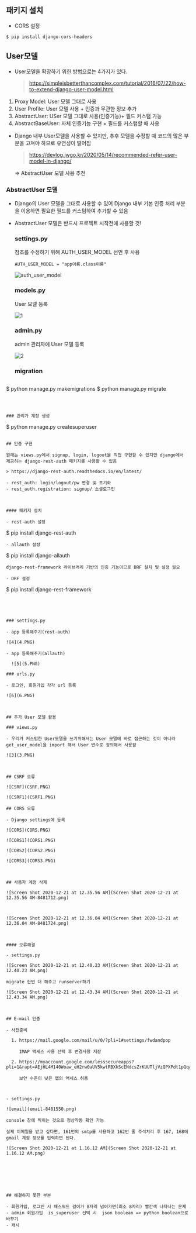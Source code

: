 ## 패키지 설치

- CORS 설정

```
$ pip install django-cors-headers
```

## User모델

- User모델을 확장하기 위한 방법으로는 4가지가 있다.

  > https://simpleisbetterthancomplex.com/tutorial/2016/07/22/how-to-extend-django-user-model.html

1. Proxy Model: User 모델 그대로 사용
2. User Profile: User 모델 사용 + 인증과 무관한 정보 추가
3. AbstractUser: USer 모델 그대로 사용(인증기능)+ 필드 커스텀 가능
4. AbstractBaseUser: 자체 인증기능 구현 + 필드를 커스텀할 때 사용



- Django 내부 User모델을 사용할 수 있지만, 추후 모델을 수정할 때 코드의 많은 부분을 고쳐야 하므로 유연성이 떨어짐

  >  https://devlog.jwgo.kr/2020/05/14/recommended-refer-user-model-in-django/

  =>  AbstractUser 모델 사용 추천

  

### AbstractUser 모델

- Django의 User 모델을 그대로 사용할 수 있어 Django 내부 기본 인증 처리 부분을 이용하면 필요한 필드를  커스텀하여 추가할 수 있음

- AbstractUser 모델은 반드시 프로젝트 시작전에 사용할 것! 

  ### settings.py

  참조를 수정하기 위해  AUTH_USER_MODEL 선언 후 사용

  ```
  AUTH_USER_MODEL = "app이름.class이름"
  ```

  ![auth_user_model](auth_user_model.PNG)

  ### models.py

  User 모델 등록

  ![1](1.PNG)

  ### admin.py

  admin 관리자에 User 모델 등록

  ![2](2.PNG)

  ### migration

  ```
$ python manage.py makemigrations
  $ python manage.py migrate
  ```



### 관리가 계정 생성  

```
  $ python manage.py createsuperuser
```

## 인증 구현

원래는 views.py에서 signup, login, logout을 직접 구현할 수 있지만 django에서 제공하는 django-rest-auth 패키지를 사용할 수 있음

> https://django-rest-auth.readthedocs.io/en/latest/

- rest_auth: login/logout/pw 변경 및 초기화
- rest_auth.registration: signup/ 소셜로그인



#### 패키지 설치

- rest-auth 설정

  ```
$ pip install django-rest-auth
  ```
- allauth 설정

```
$ pip install django-allauth


```
django-rest-framework 라이브러리 기반의 인증 기능이므로 DRF 설치 및 설정 필요

- DRF 설정

```
$ pip install django-rest-framework
```




### settings.py

- app 등록해주기(rest-auth)

![4](4.PNG)

- app 등록해주기(allauth) 

  ![5](5.PNG)

### urls.py

- 로그인, 회원가입 각각 url 등록

![6](6.PNG)



## 추가 User 모델 활용

### views.py

- 우리가 커스텀한 User모델을 쓰기위해서는 User 모델에 바로 접근하는 것이 아니라 get_user_model을 import 해서 User 변수로 정의해서 사용함 

![3](3.PNG)



## CSRF 오류

![CSRF](CSRF.PNG)

![CSRF1](CSRF1.PNG)

## CORS 오류

- Django settings에 등록

![CORS](CORS.PNG)

![CORS1](CORS1.PNG)

![CORS2](CORS2.PNG)

![CORS3](CORS3.PNG)



## 사용자 계정 삭제 

![Screen Shot 2020-12-21 at 12.35.56 AM](Screen Shot 2020-12-21 at 12.35.56 AM-8481712.png)



![Screen Shot 2020-12-21 at 12.36.04 AM](Screen Shot 2020-12-21 at 12.36.04 AM-8481724.png)



#### 오류해결

- settings.py

![Screen Shot 2020-12-21 at 12.40.23 AM](Screen Shot 2020-12-21 at 12.40.23 AM.png)

migrate 한번 더 해주고 runserver하기

![Screen Shot 2020-12-21 at 12.43.34 AM](Screen Shot 2020-12-21 at 12.43.34 AM.png)



## E-mail 인증

- 사전준비

  1. https://mail.google.com/mail/u/0/?pli=1#settings/fwdandpop

     IMAP 액세스 사용 선택 후 변경사항 저장

  2. https://myaccount.google.com/lesssecureapps?pli=1&rapt=AEjHL4M140Woaw_eH2rw0aUV5kwtRBXkScENdcsZrKUUTljVzQPXPdt1pQqaAM6xJiti6jtPkJdhjzpg1sgB3rGfrZ0Knf_K5A

     보안 수준이 낮은 앱의 액세스 허용

     

- settings.py

![email](email-8481550.png)

console 창에 찍히는 것으로 정상작동 확인 가능

실제 이메일을 받고 싶다면, 161번의 smtp를 사용하고 162번 줄 주석처리 후 167, 168에 gmail 계정 정보를 입력하면 된다.

![Screen Shot 2020-12-21 at 1.16.12 AM](Screen Shot 2020-12-21 at 1.16.12 AM.png)







## 해결하지 못한 부분

- 회원가입, 로그인 시 패스워드 길이가 8자리 넘어가면(최소 8자리) 빨간색 나타나는 문제
- admin 회원가입  is_superuser 선택 시  json boolean => python boolean으로 바꾸기
- 캐시